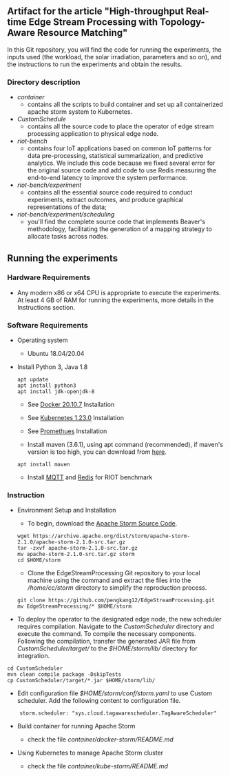 ## Artifact for the article "High-throughput Real-time Edge Stream Processing with Topology-Aware Resource Matching" 

In this Git repository, you will find the code for running the experiments, the inputs used (the workload, the solar irradiation, parameters and so on), and the instructions to run the experiments and obtain the results.

### Directory description

* _container_ 
    * contains all the scripts to build container and set up all containerized apache storm system to Kubernetes. 
* _CustomSchedule_
    * contains all the source code to place the operator of edge stream processing application to physical edge node.
* _riot-bench_
    * contains four IoT applications based on common IoT patterns for data pre-processing, statistical summarization, and predictive analytics. We include this code because we fixed several error for the original source code and add code to use Redis measuring the end-to-end latency to improve the system performance. 
* _riot-bench/experiment_
    * contains all the essential source code required to conduct experiments, extract outcomes, and produce graphical representations of the data;
* _riot-bench/experiment/scheduling_
    * you'll find the complete source code that implements Beaver's methodology, facilitating the generation of a mapping strategy to allocate tasks across nodes.


## Running the experiments

### Hardware Requirements
* Any modern x86 or x64 CPU is appropriate to execute the experiments.
At least 4 GB of RAM for running the experiments, more details in the Instructions section.

### Software Requirements
* Operating system
    * Ubuntu 18.04/20.04
* Install Python 3, Java 1.8
    ```
    apt update
    apt install python3
    apt install jdk-openjdk-8
    ```

    * See [Docker 20.10.7](https://docs.docker.com/engine/install/ubuntu/) Installation

    * See [Kubernetes 1.23.0](https://kubernetes.io/docs/tasks/tools/install-kubectl-linux/) Installation

    * See [Promethues](https://github.com/prometheus-operator/kube-prometheus) Installation

    * Install maven (3.6.1), using apt command (recommended), if maven's version is too high, you can download from [here](https://dlcdn.apache.org/maven/maven-3/3.9.6/binaries/apache-maven-3.9.6-bin.tar.gz). 

    ```
    apt install maven
    ```
    * Install [MQTT](https://mosquitto.org/download/) and [Redis](https://redis.io/docs/install/install-redis/) for RIOT benchmark

### Instruction
* Environment Setup and Installation
    * To begin, download the [Apache Storm Source Code](https://archive.apache.org/dist/storm/apache-storm-2.1.0/). 
    ```
    wget https://archive.apache.org/dist/storm/apache-storm-2.1.0/apache-storm-2.1.0-src.tar.gz
    tar -zxvf apache-storm-2.1.0-src.tar.gz
    mv apache-storm-2.1.0-src.tar.gz storm
    cd $HOME/storm
    ```

    * Clone the EdgeStreamProcessing Git repository to your local machine using the command and extract the files into the _/home/cc/storm_ directory to simplify the reproduction process. 
    
    ```
    git clone https://github.com/pengkang12/EdgeStreamProcessing.git
    mv EdgeStreamProcessing/* $HOME/storm
    ```

* To deploy the operator to the designated edge node, the new scheduler requires compilation. Navigate to the _CustomScheduler_ directory and execute the command. To compile the necessary components. Following the compilation, transfer the generated JAR file from _CustomScheduler/target/_ to the  _$HOME/storm/lib/_ directory for integration. 

```
cd CustomScheduler
mvn clean compile package -DskipTests
cp CustomScheduler/target/*.jar $HOME/storm/lib/
```

* Edit configuration file _$HOME/storm/conf/storm.yaml_ to use Custom scheduler. Add the following content to configuration file.

```
    storm.scheduler: "sys.cloud.tagawarescheduler.TagAwareScheduler"
```

* Build container for running Apache Storm
    * check the file _container/docker-storm/README.md_

* Using Kubernetes to manage Apache Storm cluster
    * check the file _container/kube-storm/README.md_
